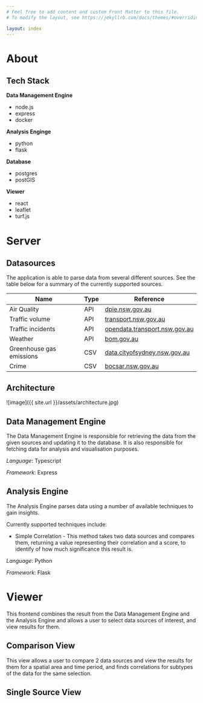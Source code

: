 ```yaml
---
# Feel free to add content and custom Front Matter to this file.
# To modify the layout, see https://jekyllrb.com/docs/themes/#overriding-theme-defaults

layout: index
---
```


# About

## Tech Stack

**Data Management Engine**
* node.js
* express
* docker

**Analysis Enginge**
* python
* flask

**Database**
* postgres
* postGIS

**Viewer**
* react
* leaflet
* turf.js

# Server

## Datasources

The application is able to parse data from several different sources. See the table below for a summary of the currently supported sources.

| Name | Type | Reference |
| --- | ------- | ------- |
| Air Quality | API | [dpie.nsw.gov.au](https://www.dpie.nsw.gov.au) |
| Traffic volume | API | [transport.nsw.gov.au](https://roads-waterways.transport.nsw.gov.au/) |
| Traffic incidents | API | [opendata.transport.nsw.gov.au](https://opendata.transport.nsw.gov.au/) |
| Weather | API | [bom.gov.au](http://www.bom.gov.au/) |
| Greenhouse gas emissions | CSV | [data.cityofsydney.nsw.gov.au](https://data.cityofsydney.nsw.gov.au/) |
| Crime | CSV | [bocsar.nsw.gov.au](https://www.bocsar.nsw.gov.au/) |
 

## Architecture

![image]({{ site.url }}/assets/architecture.jpg)

## Data Management Engine

The Data Management Engine is responsible for retrieving the data from the given sources and updating it to the database. It is also responsible for fetching data for analysis and visualisation purposes.

*Language*: Typescript

*Framework*: Express

## Analysis Engine

The Analysis Engine parses data using a number of available techniques to gain insights.

Currently supported techniques include:
* Simple Correlation - This method takes two data sources and compares them, returning a value representing their correlation and a score, to identify of how much significance this result is.

*Language*: Python

*Framework*: Flask

# Viewer

This frontend combines the result from the Data Management Engine and the Analysis Engine and allows a user to select data sources of interest, and view results for them.

## Comparison View

This view allows a user to compare 2 data sources and view the results for them for a spatial area and time period, and finds correlations for subtypes of the data for the same selection.



## Single Source View
